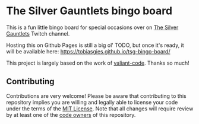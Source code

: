 # The Silver Gauntlets bingo board

This is a fun little bingo board for special occasions over on
[The Silver Gauntlets](https://twitch.tv/thesilvergauntlets) Twitch channel.

Hosting this on Github Pages is still a big ol' TODO, but once it's ready, it will be available here:
https://tobiasgies.github.io/tsg-bingo-board/

This project is largely based on the work of [valiant-code](https://github.com/valiant-code). Thanks so much!

## Contributing

Contributions are very welcome! Please be aware that contributing to this repository implies you are willing
and legally able to license your code under the terms of the [MIT License](./LICENSE). Note that all changes
will require review by at least one of the [code owners](./CODEOWNERS) of this repository.
